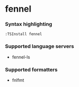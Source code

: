 # fennel
<!--- THIS DOCUMENT IS AUTOMATICALLY GENERATED, DON'T EDIT IT -->

### Syntax highlighting

```vim
:TSInstall fennel
```

### Supported language servers

- fennel-ls

### Supported formatters

- fnlfmt
